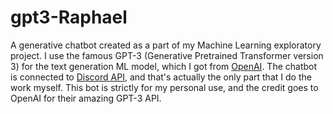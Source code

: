 # gpt3-Raphael
 
A generative chatbot created as a part of my Machine Learning exploratory project. I use the famous GPT-3 (Generative Pretrained Transformer version 3) for the text generation ML model, which I got from [OpenAI](https://openai.com/). The chatbot is connected to [Discord API](https://support.discord.com/hc/en-us/articles/212889058-Discord-s-Official-API), and that's actually the only part that I do the work myself. This bot is strictly for my personal use, and the credit goes to OpenAI for their amazing GPT-3 API.
